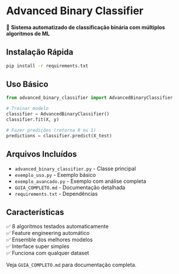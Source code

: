 # Advanced Binary Classifier

🚀 **Sistema automatizado de classificação binária com múltiplos algoritmos de ML**

## Instalação Rápida

```bash
pip install -r requirements.txt
```

## Uso Básico

```python
from advanced_binary_classifier import AdvancedBinaryClassifier

# Treinar modelo
classifier = AdvancedBinaryClassifier()
classifier.fit(X, y)

# Fazer predições (retorna 0 ou 1)
predictions = classifier.predict(X_test)
```

## Arquivos Incluídos

- `advanced_binary_classifier.py` - Classe principal
- `exemplo_uso.py` - Exemplo básico
- `exemplo_avancado.py` - Exemplo com análise completa
- `GUIA_COMPLETO.md` - Documentação detalhada
- `requirements.txt` - Dependências

## Características

✅ 8 algoritmos testados automaticamente  
✅ Feature engineering automático  
✅ Ensemble dos melhores modelos  
✅ Interface super simples  
✅ Funciona com qualquer dataset  

Veja `GUIA_COMPLETO.md` para documentação completa.
